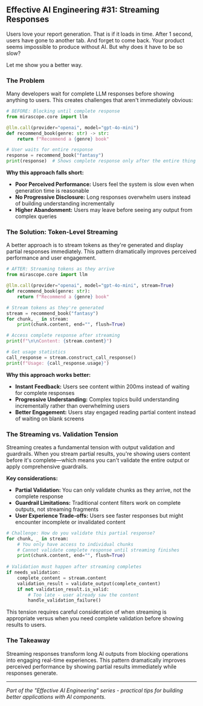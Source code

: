 ## Effective AI Engineering #31: Streaming Responses

Users love your report generation. That is if it loads in time.
After 1 second, users have gone to another tab.
And forget to come back. Your product seems impossible to produce without AI.
But why does it have to be so slow?

Let me show you a better way.

### The Problem

Many developers wait for complete LLM responses before showing anything to users. This creates challenges that aren't immediately obvious:

```python
# BEFORE: Blocking until complete response
from mirascope.core import llm

@llm.call(provider="openai", model="gpt-4o-mini")
def recommend_book(genre: str) -> str:
    return f"Recommend a {genre} book"

# User waits for entire response
response = recommend_book("fantasy")
print(response)  # Shows complete response only after the entire thing has been generated!
```

**Why this approach falls short:**

- **Poor Perceived Performance:** Users feel the system is slow even when generation time is reasonable
- **No Progressive Disclosure:** Long responses overwhelm users instead of building understanding incrementally
- **Higher Abandonment:** Users may leave before seeing any output from complex queries

### The Solution: Token-Level Streaming

A better approach is to stream tokens as they're generated and display partial responses immediately. This pattern dramatically improves perceived performance and user engagement.

```python
# AFTER: Streaming tokens as they arrive
from mirascope.core import llm

@llm.call(provider="openai", model="gpt-4o-mini", stream=True)
def recommend_book(genre: str):
    return f"Recommend a {genre} book"

# Stream tokens as they're generated
stream = recommend_book("fantasy")
for chunk, _ in stream:
    print(chunk.content, end="", flush=True)

# Access complete response after streaming
print(f"\n\nContent: {stream.content}")

# Get usage statistics
call_response = stream.construct_call_response()
print(f"Usage: {call_response.usage}")
```

**Why this approach works better:**

- **Instant Feedback:** Users see content within 200ms instead of waiting for complete responses
- **Progressive Understanding:** Complex topics build understanding incrementally rather than overwhelming users
- **Better Engagement:** Users stay engaged reading partial content instead of waiting on blank screens

### The Streaming vs. Validation Tension

Streaming creates a fundamental tension with output validation and guardrails. When you stream partial results, you're showing users content before it's complete—which means you can't validate the entire output or apply comprehensive guardrails.

**Key considerations:**

- **Partial Validation:** You can only validate chunks as they arrive, not the complete response
- **Guardrail Limitations:** Traditional content filters work on complete outputs, not streaming fragments
- **User Experience Trade-offs:** Users see faster responses but might encounter incomplete or invalidated content

```python
# Challenge: How do you validate this partial response?
for chunk, _ in stream:
    # You only have access to individual chunks
    # Cannot validate complete response until streaming finishes
    print(chunk.content, end="", flush=True)
    
# Validation must happen after streaming completes
if needs_validation:
    complete_content = stream.content
    validation_result = validate_output(complete_content)
    if not validation_result.is_valid:
        # Too late - user already saw the content
        handle_validation_failure()
```

This tension requires careful consideration of when streaming is appropriate versus when you need complete validation before showing results to users.

### The Takeaway

Streaming responses transform long AI outputs from blocking operations into engaging real-time experiences. This pattern dramatically improves perceived performance by showing partial results immediately while responses generate.

---
*Part of the "Effective AI Engineering" series - practical tips for building better applications with AI components.*